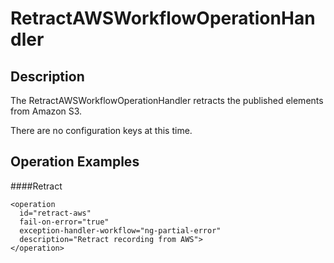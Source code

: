 # RetractAWSWorkflowOperationHandler


## Description

The RetractAWSWorkflowOperationHandler retracts the published elements from Amazon S3.

There are no configuration keys at this time.

## Operation Examples

####Retract
    <!-- Retract from AWS -->

    <operation
      id="retract-aws"
      fail-on-error="true"
      exception-handler-workflow="ng-partial-error"
      description="Retract recording from AWS">
    </operation>
